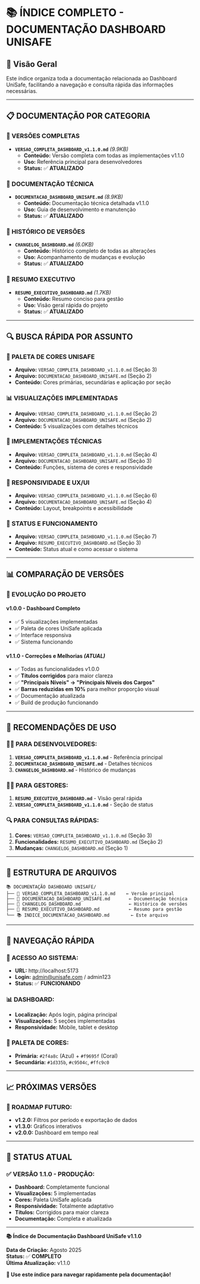 # 📚 **ÍNDICE COMPLETO - DOCUMENTAÇÃO DASHBOARD UNISAFE**

## 🎯 **Visão Geral**

Este índice organiza toda a documentação relacionada ao Dashboard UniSafe, facilitando a navegação e consulta rápida das informações necessárias.

---

## 📋 **DOCUMENTAÇÃO POR CATEGORIA**

### **🚀 VERSÕES COMPLETAS**
- **`VERSAO_COMPLETA_DASHBOARD_v1.1.0.md`** *(9.9KB)*
  - **Conteúdo:** Versão completa com todas as implementações v1.1.0
  - **Uso:** Referência principal para desenvolvedores
  - **Status:** ✅ **ATUALIZADO**

### **📖 DOCUMENTAÇÃO TÉCNICA**
- **`DOCUMENTACAO_DASHBOARD_UNISAFE.md`** *(8.9KB)*
  - **Conteúdo:** Documentação técnica detalhada v1.1.0
  - **Uso:** Guia de desenvolvimento e manutenção
  - **Status:** ✅ **ATUALIZADO**

### **📝 HISTÓRICO DE VERSÕES**
- **`CHANGELOG_DASHBOARD.md`** *(6.0KB)*
  - **Conteúdo:** Histórico completo de todas as alterações
  - **Uso:** Acompanhamento de mudanças e evolução
  - **Status:** ✅ **ATUALIZADO**

### **🎯 RESUMO EXECUTIVO**
- **`RESUMO_EXECUTIVO_DASHBOARD.md`** *(1.7KB)*
  - **Conteúdo:** Resumo conciso para gestão
  - **Uso:** Visão geral rápida do projeto
  - **Status:** ✅ **ATUALIZADO**

---

## 🔍 **BUSCA RÁPIDA POR ASSUNTO**

### **🎨 PALETA DE CORES UNISAFE**
- **Arquivo:** `VERSAO_COMPLETA_DASHBOARD_v1.1.0.md` (Seção 3)
- **Arquivo:** `DOCUMENTACAO_DASHBOARD_UNISAFE.md` (Seção 2)
- **Conteúdo:** Cores primárias, secundárias e aplicação por seção

### **📊 VISUALIZAÇÕES IMPLEMENTADAS**
- **Arquivo:** `VERSAO_COMPLETA_DASHBOARD_v1.1.0.md` (Seção 2)
- **Arquivo:** `DOCUMENTACAO_DASHBOARD_UNISAFE.md` (Seção 2)
- **Conteúdo:** 5 visualizações com detalhes técnicos

### **🔧 IMPLEMENTAÇÕES TÉCNICAS**
- **Arquivo:** `VERSAO_COMPLETA_DASHBOARD_v1.1.0.md` (Seção 4)
- **Arquivo:** `DOCUMENTACAO_DASHBOARD_UNISAFE.md` (Seção 3)
- **Conteúdo:** Funções, sistema de cores e responsividade

### **📱 RESPONSIVIDADE E UX/UI**
- **Arquivo:** `VERSAO_COMPLETA_DASHBOARD_v1.1.0.md` (Seção 6)
- **Arquivo:** `DOCUMENTACAO_DASHBOARD_UNISAFE.md` (Seção 4)
- **Conteúdo:** Layout, breakpoints e acessibilidade

### **🚀 STATUS E FUNCIONAMENTO**
- **Arquivo:** `VERSAO_COMPLETA_DASHBOARD_v1.1.0.md` (Seção 7)
- **Arquivo:** `RESUMO_EXECUTIVO_DASHBOARD.md` (Seção 3)
- **Conteúdo:** Status atual e como acessar o sistema

---

## 📊 **COMPARAÇÃO DE VERSÕES**

### **🔄 EVOLUÇÃO DO PROJETO**

#### **v1.0.0 - Dashboard Completo**
- ✅ 5 visualizações implementadas
- ✅ Paleta de cores UniSafe aplicada
- ✅ Interface responsiva
- ✅ Sistema funcionando

#### **v1.1.0 - Correções e Melhorias** *(ATUAL)*
- ✅ Todas as funcionalidades v1.0.0
- ✅ **Títulos corrigidos** para maior clareza
- ✅ **"Principais Níveis" → "Principais Níveis dos Cargos"**
- ✅ **Barras reduzidas em 10%** para melhor proporção visual
- ✅ Documentação atualizada
- ✅ Build de produção funcionando

---

## 🎯 **RECOMENDAÇÕES DE USO**

### **👨‍💻 PARA DESENVOLVEDORES:**
1. **`VERSAO_COMPLETA_DASHBOARD_v1.1.0.md`** - Referência principal
2. **`DOCUMENTACAO_DASHBOARD_UNISAFE.md`** - Detalhes técnicos
3. **`CHANGELOG_DASHBOARD.md`** - Histórico de mudanças

### **👨‍💼 PARA GESTORES:**
1. **`RESUMO_EXECUTIVO_DASHBOARD.md`** - Visão geral rápida
2. **`VERSAO_COMPLETA_DASHBOARD_v1.1.0.md`** - Seção de status

### **🔍 PARA CONSULTAS RÁPIDAS:**
1. **Cores:** `VERSAO_COMPLETA_DASHBOARD_v1.1.0.md` (Seção 3)
2. **Funcionalidades:** `RESUMO_EXECUTIVO_DASHBOARD.md` (Seção 2)
3. **Mudanças:** `CHANGELOG_DASHBOARD.md` (Seção 1)

---

## 📁 **ESTRUTURA DE ARQUIVOS**

```
📚 DOCUMENTAÇÃO DASHBOARD UNISAFE/
├── 🚀 VERSAO_COMPLETA_DASHBOARD_v1.1.0.md    ← Versão principal
├── 📖 DOCUMENTACAO_DASHBOARD_UNISAFE.md       ← Documentação técnica
├── 📝 CHANGELOG_DASHBOARD.md                  ← Histórico de versões
├── 🎯 RESUMO_EXECUTIVO_DASHBOARD.md           ← Resumo para gestão
└── 📚 INDICE_DOCUMENTACAO_DASHBOARD.md        ← Este arquivo
```

---

## 🔗 **NAVEGAÇÃO RÁPIDA**

### **📱 ACESSO AO SISTEMA:**
- **URL:** http://localhost:5173
- **Login:** admin@unisafe.com / admin123
- **Status:** ✅ **FUNCIONANDO**

### **📊 DASHBOARD:**
- **Localização:** Após login, página principal
- **Visualizações:** 5 seções implementadas
- **Responsividade:** Mobile, tablet e desktop

### **🎨 PALETA DE CORES:**
- **Primária:** `#2f4a8c` (Azul) + `#f9695f` (Coral)
- **Secundária:** `#1d335b`, `#c9504c`, `#ffc9c0`

---

## 📈 **PRÓXIMAS VERSÕES**

### **🔮 ROADMAP FUTURO:**
- **v1.2.0:** Filtros por período e exportação de dados
- **v1.3.0:** Gráficos interativos
- **v2.0.0:** Dashboard em tempo real

---

## 🎉 **STATUS ATUAL**

### **✅ VERSÃO 1.1.0 - PRODUÇÃO:**
- **Dashboard:** Completamente funcional
- **Visualizações:** 5 implementadas
- **Cores:** Paleta UniSafe aplicada
- **Responsividade:** Totalmente adaptativo
- **Títulos:** Corrigidos para maior clareza
- **Documentação:** Completa e atualizada

---

**📚 Índice de Documentação Dashboard UniSafe v1.1.0**

**Data de Criação:** Agosto 2025  
**Status:** ✅ **COMPLETO**  
**Última Atualização:** v1.1.0

**🎯 Use este índice para navegar rapidamente pela documentação!**
